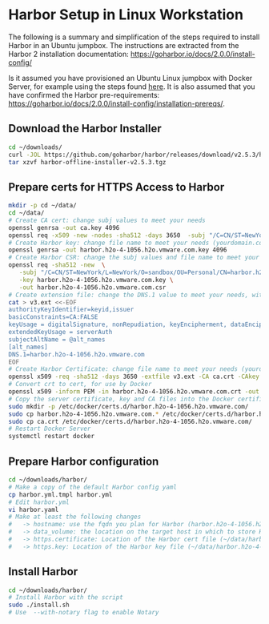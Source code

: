 # Harbor Setup in Linux Workstation

The following is a summary and simplification of the steps required to install Harbor in an Ubuntu jumpbox. 
The instructions are extracted from the Harbor 2 installation documentation: https://goharbor.io/docs/2.0.0/install-config/

Is it assumed you have provisioned an Ubuntu Linux jumpbox with Docker Server, for example using the steps found [here](/Linux.md).
It is also assumed that you have confirmed the Harbor pre-requirements: https://goharbor.io/docs/2.0.0/install-config/installation-prereqs/.

## Download the Harbor Installer

```bash
cd ~/downloads/
curl -JOL https://github.com/goharbor/harbor/releases/download/v2.5.3/harbor-offline-installer-v2.5.3.tgz
tar xzvf harbor-offline-installer-v2.5.3.tgz
```

## Prepare certs for HTTPS Access to Harbor

```bash
mkdir -p cd ~/data/
cd ~/data/
# Create CA cert: change subj values to meet your needs
openssl genrsa -out ca.key 4096
openssl req -x509 -new -nodes -sha512 -days 3650  -subj "/C=CN/ST=NewYork/L=NewYork/O=sandbox/OU=Personal/CN=vmware.com"  -key ca.key  -out ca.crt
# Create Harbor key: change file name to meet your needs (yourdomain.com.key)
openssl genrsa -out harbor.h2o-4-1056.h2o.vmware.com.key 4096
# Create Harbor CSR: change the subj values and file name to meet your needs (yourdomain.com.csr), with the CN that you wannt to use as Harbor FQDN
openssl req -sha512 -new  \
   -subj "/C=CN/ST=NewYork/L=NewYork/O=sandbox/OU=Personal/CN=harbor.h2o-4-1056.h2o.vmware.com" \
   -key harbor.h2o-4-1056.h2o.vmware.com.key \
   -out harbor.h2o-4-1056.h2o.vmware.com.csr
# Create extension file: change the DNS.1 value to meet your needs, with the Harbor FQDN
cat > v3.ext <<-EOF
authorityKeyIdentifier=keyid,issuer
basicConstraints=CA:FALSE
keyUsage = digitalSignature, nonRepudiation, keyEncipherment, dataEncipherment
extendedKeyUsage = serverAuth
subjectAltName = @alt_names
[alt_names]
DNS.1=harbor.h2o-4-1056.h2o.vmware.com
EOF
# Create Harbor Certificate: change file name to meet your needs (yourdomain.com.crt)
openssl x509 -req -sha512 -days 3650 -extfile v3.ext -CA ca.crt -CAkey ca.key -CAcreateserial -in harbor.h2o-4-1056.h2o.vmware.com.csr -out harbor.h2o-4-1056.h2o.vmware.com.crt
# Convert crt to cert, for use by Docker
openssl x509 -inform PEM -in harbor.h2o-4-1056.h2o.vmware.com.crt -out harbor.h2o-4-1056.h2o.vmware.com.cert
# Copy the server certificate, key and CA files into the Docker certificates folder on the Harbor host. You must create the appropriate folders first
sudo mkdir -p /etc/docker/certs.d/harbor.h2o-4-1056.h2o.vmware.com/
sudo cp harbor.h2o-4-1056.h2o.vmware.com.* /etc/docker/certs.d/harbor.h2o-4-1056.h2o.vmware.com/
sudo cp ca.crt /etc/docker/certs.d/harbor.h2o-4-1056.h2o.vmware.com/
# Restart Docker Server
systemctl restart docker
```

## Prepare Harbor configuration

```bash
cd ~/downloads/harbor/
# Make a copy of the default Harbor config yaml
cp harbor.yml.tmpl harbor.yml
# Edit harbor.yml
vi harbor.yaml
# Make at least the following changes
#   -> hostname: use the fqdn you plan for Harbor (harbor.h2o-4-1056.h2o.vmware.com in this guide)
#   -> data_volume: the location on the target host in which to store Harbor's data
#   -> https.certificate: Location of the Harbor cert file (~/data/harbor.h2o-4-1056.h2o.vmware.com.cert in this guide)
#   -> https.key: Location of the Harbor key file (~/data/harbor.h2o-4-1056.h2o.vmware.com.key in this guide)
```

## Install Harbor

```bash
cd ~/downloads/harbor/
# Install Harbor with the script
sudo ./install.sh
# Use  --with-notary flag to enable Notary
```